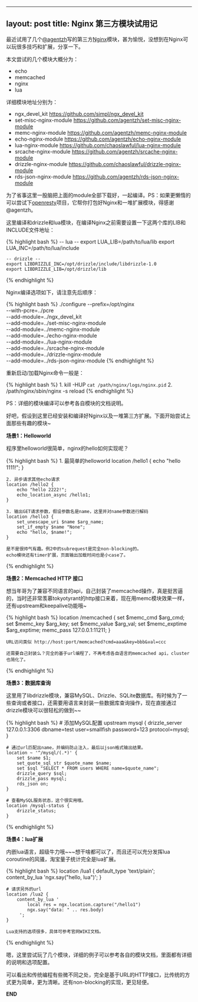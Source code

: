 
---
layout: post
title: Nginx 第三方模块试用记
---

最近试用了几个[@agentzh](http://weibo.com/agentzh)写的第三方[Nginx](http://nginx.net)模块，甚为愉悦，没想到在Nginx可以玩很多技巧和扩展，分享一下。

本文尝试的几个模块大概分为：

* echo
* memcached
* nginx
* lua

详细模块地址分别为：

* ngx_devel_kit <https://github.com/simpl/ngx_devel_kit>
* set-misc-nginx-module <https://github.com/agentzh/set-misc-nginx-module>
* memc-nginx-module <https://github.com/agentzh/memc-nginx-module>
* echo-nginx-module <https://github.com/agentzh/echo-nginx-module>
* lua-nginx-module <https://github.com/chaoslawful/lua-nginx-module>
* srcache-nginx-module <https://github.com/agentzh/srcache-nginx-module>
* drizzle-nginx-module <https://github.com/chaoslawful/drizzle-nginx-module>
* rds-json-nginx-module <https://github.com/agentzh/rds-json-nginx-module>

为了省事这里一股脑把上面的module全部下载好，一起编译。PS：如果更懒惰的可以尝试下[openresty](http://openresty.org)项目，它帮你打包好Nginx和一堆扩展模块，得感谢@agentzh。

这里编译和drizzle和lua模块，在编译Nginx之前需要设置一下这两个库的LIB和INCLUDE文件地址：

{% highlight bash %}
    -- lua --
    export LUA_LIB=/path/to/lua/lib
    export LUA_INC=/path/to/lua/include

    -- drizzle --
    export LIBDRIZZLE_INC=/opt/drizzle/include/libdrizzle-1.0
    export LIBDRIZZLE_LIB=/opt/drizzle/lib
{% endhighlight %}

Nginx编译选项如下，请注意先后顺序：

{% highlight bash %}
    ./configure --prefix=/opt/nginx \
        --with-pcre=../pcre \
        --add-module=../ngx_devel_kit \
        --add-module=../set-misc-nginx-module \
        --add-module=../memc-nginx-module \
        --add-module=../echo-nginx-module \
        --add-module=../lua-nginx-module \
        --add-module=../srcache-nginx-module \
        --add-module=../drizzle-nginx-module \
        --add-module=../rds-json-nginx-module
{% endhighlight %}

重新启动/加载Nginx命令一般是：

{% highlight bash %}
    1. kill -HUP `cat /path/nginx/logs/nginx.pid`
    2. /path/nginx/sbin/nginx -s reload
{% endhighlight %}

PS：详细的模块编译可以参考各自模块的文档说明。

好吧，假设到这里已经安装和编译好Nginx以及一堆第三方扩展。下面开始尝试上面那些有趣的模块~

**场景1：Helloworld**

程序里helloworld很简单，nginx的hello如何实现呢？

{% highlight bash %}
    1. 最简单的helloworld
    location /hello1 {
        echo "hello 1111!";
    }

    2. 异步请求其他echo请求
    location /hello2 {
        echo "hello 2222!";
        echo_location_async /hello1;
    }

    3. 输出GET请求参数，假设参数名是name，这里并对name参数进行解码
    location /hello3 {
        set_unescape_uri $name $arg_name;
        set_if_empty $name "None";
        echo "hello, $name!";
    }

    是不是很帅气有趣。例2中的subrequest是完全non-blocking的。
    echo模块还有timer扩展，页面输出加载时间也是小case了。
{% endhighlight %}

**场景2：Memcached HTTP 接口**

想当年哥为了兼容不同语言的api，自己封装了memcached操作，真是挺苦逼的，当时还非常羡慕tokyotyrant的http接口来着，现在用memc模块效果一样，还有upstream和keepalive功能哦~

{% highlight bash %}
    location /memcached {
        set $memc_cmd $arg_cmd;
        set $memc_key $arg_key;
        set $memc_value $arg_val;
        set $memc_exptime $arg_exptime;
        memc_pass 127.0.0.1:11211;
    }

    URL访问类似 http://host:port/memcached?cmd=aaa&key=bbb&val=ccc

    还需要自己封装么？完全的基于url编程了，不再考虑各自语言的memcached api，cluster也简化了。
{% endhighlight %}

**场景3：数据库查询**

这里用了libdrizzle模块，兼容MySQL、Drizzle、SQLite数据库。有时候为了一些查询或者接口，还需要用语言来封装一些数据库查询操作，现在直接通过drizzle模块可以很轻松的做到~~

{% highlight bash %}
    # 添加MySQL配置
    upstream mysql {
        drizzle_server 127.0.0.1:3306 dbname=test user=smallfish password=123 protocol=mysql;
    }

    # 通过url匹配出name，并编码防止注入，最后以json格式输出结果。
    location ~ '^/mysql/(.*)' {
        set $name $1;
        set_quote_sql_str $quote_name $name;
        set $sql "SELECT * FROM users WHERE name=$quote_name";
        drizzle_query $sql;
        drizzle_pass mysql;
        rds_json on;
    }

    # 查看MySQL服务状态，这个很实用哦。
    location /mysql-status {
        drizzle_status;
    }
{% endhighlight %}

**场景4：lua扩展**

内嵌lua语言，超级牛力哦~~~想干啥都可以了，而且还可以充分发挥lua coroutine的风骚，淘宝量子统计完全是lua扩展。

{% highlight bash %}
    location /lua1 {
        default_type 'text/plain';
        content_by_lua 'ngx.say("hello, lua")';
    }

    # 请求另外的url
    location /lua2 {
        content_by_lua '
            local res = ngx.location.capture("/hello1")
            ngx.say("data: " .. res.body)
         ';
    }

    Lua支持的选项很多，具体可参考官网WIKI文档。
{% endhighlight %}

嗯，这里尝试玩了几个模块，详细的例子可以参考各自的模块文档，里面都有详细的说明和选项配置。

可以看出和传统编程有些微不同之处，完全是基于URL的HTTP接口，比传统的方式更为简单，更为清晰。还有non-blocking的实现，更见轻便。

__END__